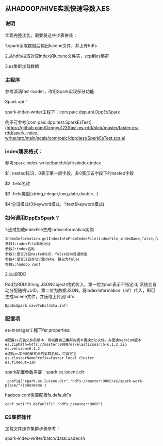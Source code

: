 ## 从HADOOP/HIVE实现快速导数入ES

### 说明

实现完整功能，需要将这些步骤拼装：

1.spark读取数据后输出lucene文件，并上传hdfs

2.从hdfs拉取对应index的lucene文件夹，scp到es集群

3.es集群加载数据



### 主程序

参考滴滴fast-loader，改用Spark实现部分功能

Spark api：

spark-index-writer工程下：com.paic.dpp.api.DppEsSpark

例子可参考[com.paic.dpp.test.SparkEsTest]
(https://github.com/Dengyu123/fast-es-rdd/blob/master/faster-es-rdd/spark-index-writer/src/main/scala/com/paic/dpp/test/SparkEsTest.scala)


### index建表格式：

参考spark-index-writer/batch/dyfirstindex.index

$1: nested标识，0表示第一层字段，非0表示该字段下的nested字段

$2: field名称

$3: field类型(string,integer,long,date,double...)

$4:分词模式(0:keyword模式，1:text&keyword模式)



### 如何调用DppEsSpark？

1.通过加载indexFile生成IndexInformation实例

```
IndexInformation.getIndexInfoFromIndexFile(indexFile,indexName,false,false,conf)
参数1:indexFile本地地址
参数2:index名称
参数3:是否开启nested标识，false则为普通嵌套
参数4:是否开启自动识别date，建议为false
参数5:hadoop conf
```

2.生成RDD

Rdd为RDD(String,JSONObject)格式传入，第一位为null表示不指定id, 系统会自动分配随机UUID。第二位为数据JSON。将indexInformation（inf）传入，即可生成lucene文件，并压缩上传到hdfs

```
DppEsSpark.saveToEs(data,inf)
```



### 配置项

es-manager工程下fer.properties:

```properties
#配置es安装文件和版本，可根据自己集群的版本更换zip文件，并更换version版本
es.zipPath=hdfs://master:9000/es/elasticsearch-6.1.2.zip  
es.version=6.1.2
#虚拟es实例的单节点的集群名称，可自定义
es.clusterNamePrefix=faster_local_cluster
es.timeout=120
```

spark配置参数需要：spark.es.lucene.dir

```
.config("spark.es.lucene.dir","hdfs://master:9000/es/spark-work-place/"+indexName )
```

hadoop conf需要配置fs.defaultFs

```
conf.set("fs.defaultFs","hdfs://master:9000")
```

### ES集群操作

加载文件操作集群步骤参考：

spark-index-writer/batch/dataLoader.sh




